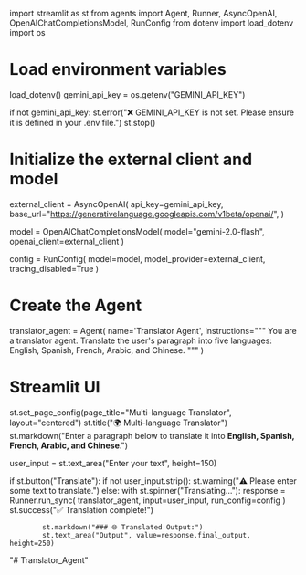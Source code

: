 import streamlit as st
from agents import Agent, Runner, AsyncOpenAI, OpenAIChatCompletionsModel, RunConfig
from dotenv import load_dotenv
import os

# Load environment variables
load_dotenv()
gemini_api_key = os.getenv("GEMINI_API_KEY")

if not gemini_api_key:
    st.error("❌ GEMINI_API_KEY is not set. Please ensure it is defined in your .env file.")
    st.stop()

# Initialize the external client and model
external_client = AsyncOpenAI(
    api_key=gemini_api_key,
    base_url="https://generativelanguage.googleapis.com/v1beta/openai/",
)

model = OpenAIChatCompletionsModel(
    model="gemini-2.0-flash",
    openai_client=external_client
)

config = RunConfig(
    model=model,
    model_provider=external_client,
    tracing_disabled=True
)

# Create the Agent
translator_agent = Agent(
    name='Translator Agent',
    instructions="""
    You are a translator agent. Translate the user's paragraph into five languages:
    English, Spanish, French, Arabic, and Chinese.
    """
)

# Streamlit UI
st.set_page_config(page_title="Multi-language Translator", layout="centered")
st.title("🌍 Multi-language Translator")
st.markdown("Enter a paragraph below to translate it into **English, Spanish, French, Arabic, and Chinese**.")

user_input = st.text_area("Enter your text", height=150)

if st.button("Translate"):
    if not user_input.strip():
        st.warning("⚠️ Please enter some text to translate.")
    else:
        with st.spinner("Translating..."):
            response = Runner.run_sync(
                translator_agent,
                input=user_input,
                run_config=config
            )
            st.success("✅ Translation complete!")

            st.markdown("### 🌐 Translated Output:")
            st.text_area("Output", value=response.final_output, height=250)
"# Translator_Agent" 
